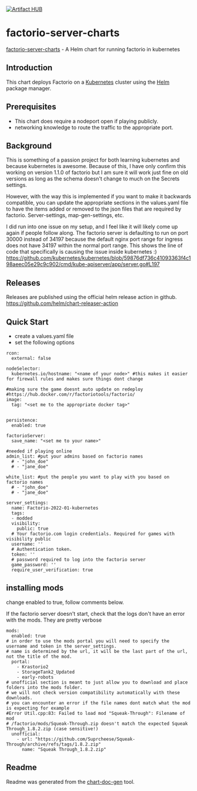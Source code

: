 [![Artifact HUB](https://img.shields.io/endpoint?url=https://artifacthub.io/badge/repository/factorio-server-charts)](https://artifacthub.io/packages/search?repo=factorio-server-charts)


# factorio-server-charts

[factorio-server-charts](https://github.com/SQLJames/factorio-server-charts) - A Helm chart for running factorio in kubernetes

## Introduction

This chart deploys Factorio on a [Kubernetes](http://kubernetes.io) cluster using the [Helm](https://helm.sh) package manager.

## Prerequisites

- This chart does require a nodeport open if playing publicly. 
- networking knowledge to route the traffic to the appropriate port.

## Background
This is something of a passion project for both learning kubernetes and because kubernetes is awesome. 
Because of this, I have only confirm this working on version 1.1.0 of factorio but I am sure it will work just fine on old versions as long as the schema doesn't change to much on the Secrets settings. 

However, with the way this is implemented if you want to make it backwards compatible, you can update the appropriate sections in the values.yaml file to have the items added or removed to the json files that are required by factorio. Server-settings, map-gen-settings, etc. 

I did run into one issue on my setup, and I feel like it will likely come up again if people follow along. The factorio server is defaulting to run on port 30000 instead of 34197 because the default nginx port range for ingress does not have 34197 within the normal port range. This shows the line of code that specifically is causing the issue inside kubernetes :)
https://github.com/kubernetes/kubernetes/blob/59876df736c41093363f4c198aeec05e29c9c902/cmd/kube-apiserver/app/server.go#L197

## Releases
Releases are published using the official helm release action in github. 
https://github.com/helm/chart-releaser-action

## Quick Start
- create a values.yaml file
- set the following options

```
rcon:
  external: false

nodeSelector: 
  kubernetes.io/hostname: "<name of your node>" #this makes it easier for firewall rules and makes sure things dont change

#making sure the game doesnt auto update on redeploy
#https://hub.docker.com/r/factoriotools/factorio/
image:
  tag: "<set me to the appropriate docker tag>"


persistence:
  enabled: true

factorioServer:
  save_name: "<set me to your name>"

#needed if playing online
admin_list: #put your admins based on factorio names
  # - "john_doe"
  # - "jane_doe"

white_list: #put the people you want to play with you based on factorio names
  # - "john_doe"
  # - "jane_doe"

server_settings:
  name: Factorio-2022-01-kubernetes
  tags: 
  - modded
  visibility:
    public: true
  # Your factorio.com login credentials. Required for games with visibility public
  username: ''
  # Authentication token. 
  token: ''
  # password required to log into the factorio server
  game_password: ''
  require_user_verification: true
```

## installing mods

change enabled to true, follow comments below.

If the factorio server doesn't start, check that the logs don't have an error with the mods. They are pretty verbose
```
mods:
  enabled: true
# in order to use the mods portal you will need to specify the username and token in the server_settings.
# name is determined by the url, it will be the last part of the url, not the title of the mod.
  portal:
    - Krastorio2
    - StorageTank2_Updated
    - early-robots
# unofficial section is meant to just allow you to download and place folders into the mods folder. 
# we will not check version compatibility automatically with these downloads.
# you can encounter an error if the file names dont match what the mod is expecting for example
#Error Util.cpp:83: Failed to load mod "Squeak-Through": Filename of mod 
# /factorio/mods/Squeak-Through.zip doesn't match the expected Squeak Through_1.8.2.zip (case sensitive!)
  unofficial:
    - url: "https://github.com/Suprcheese/Squeak-Through/archive/refs/tags/1.8.2.zip"
      name: "Squeak Through_1.8.2.zip"
```

## Readme 
Readme was generated from the [chart-doc-gen](https://github.com/kubepack/chart-doc-gen) tool.